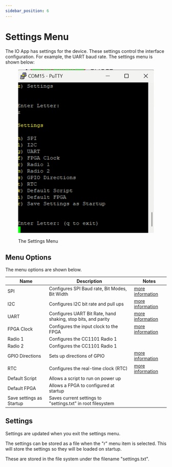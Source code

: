 ```yaml
---
sidebar_position: 6
---
```


# Settings Menu

The IO App has settings for the device. These settings control the interface configuration. For example, the UART baud rate.  The settings menu is shown below:

<div class="text--center">

<figure>

![Settings Menu](../../assets/settings-menu.png "Settings Menu")
<figcaption>The Settings Menu</figcaption>
</figure>
</div>

## Menu Options

The menu options are shown below.

| **Name**                 	| **Description**                                               	| **Notes** 	                                                    |
|--------------------------	|---------------------------------------------------------------	|------------------------------------------------------------------ |
| SPI                      	| Configures SPI Baud rate, Bit Modes, Bit Width                	| [more information](/io-app/settings-menu/spi-settings/)           |
| I2C                      	| Configures I2C bit rate and pull ups                          	| [more information](/io-app/settings-menu/i2c-settings/)          	|
| UART                     	| Configures UART Bit Rate, hand shaking, stop bits, and parity 	| [more information](/io-app/settings-menu/uart-settings/)          |
| FPGA Clock               	| Configures the input clock to the FPGA                        	| [more information](/io-app/settings-menu/fpga-settings/)          |
| Radio 1                  	| Configures the CC1101 Radio 1                                 	|           	                                                    |
| Radio 2                  	| Configures the CC1101 Radio 1                                 	|           	                                                    |
| GPIO Directions          	| Sets up directions of GPIO                                    	| [more information](/io-app/settings-menu/gpio-settings/)          |
| RTC                      	| Configures the real-time clock (RTC)                          	| [more information](/io-app/settings-menu/rtc-settings/)          	|
| Default Script           	| Allows a script to run on power up                            	|           	                                                    |
| Default FPGA             	| Allows a FPGA to configured at startup                        	|           	                                                    |
| Save settings as Startup 	| Saves current settings to "settings.txt" in root filesystem   	|           	                                                    |


## Settings

Settings are updated when you exit the settings menu.

The settings can be stored as a file when the "r" menu item is selected. This will store the settings so they will be loaded on startup. 

These are stored in the file system under the filename "settings.txt".
